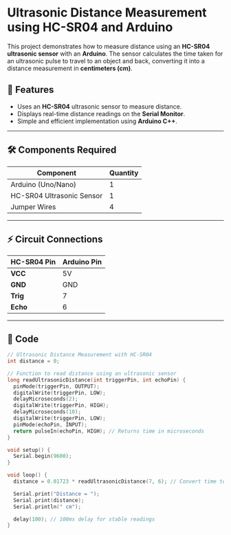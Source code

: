 # Ultrasonic Distance Measurement using HC-SR04 and Arduino

This project demonstrates how to measure distance using an **HC-SR04 ultrasonic sensor** with an **Arduino**. The sensor calculates the time taken for an ultrasonic pulse to travel to an object and back, converting it into a distance measurement in **centimeters (cm)**.

## 📌 Features
- Uses an **HC-SR04** ultrasonic sensor to measure distance.
- Displays real-time distance readings on the **Serial Monitor**.
- Simple and efficient implementation using **Arduino C++**.

---

## 🛠 Components Required
| Component         | Quantity |
|------------------|----------|
| Arduino (Uno/Nano) | 1 |
| HC-SR04 Ultrasonic Sensor | 1 |
| Jumper Wires | 4 |

---

## ⚡ Circuit Connections
| HC-SR04 Pin | Arduino Pin |
|------------|------------|
| **VCC**    | 5V |
| **GND**    | GND |
| **Trig**   | 7 |
| **Echo**   | 6 |

---

## 🚀 Code
```cpp
// Ultrasonic Distance Measurement with HC-SR04
int distance = 0;

// Function to read distance using an ultrasonic sensor
long readUltrasonicDistance(int triggerPin, int echoPin) {
  pinMode(triggerPin, OUTPUT);
  digitalWrite(triggerPin, LOW);
  delayMicroseconds(2);
  digitalWrite(triggerPin, HIGH);
  delayMicroseconds(10);
  digitalWrite(triggerPin, LOW);
  pinMode(echoPin, INPUT);
  return pulseIn(echoPin, HIGH); // Returns time in microseconds
}

void setup() {
  Serial.begin(9600);
}

void loop() {
  distance = 0.01723 * readUltrasonicDistance(7, 6); // Convert time to cm

  Serial.print("Distance = ");
  Serial.print(distance);
  Serial.println(" cm");

  delay(100); // 100ms delay for stable readings
}
